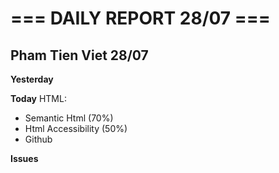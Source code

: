 # === DAILY REPORT 28/07 ===

## Pham Tien Viet 28/07

**Yesterday**

**Today**
HTML:
- Semantic Html (70%)
- Html Accessibility (50%) 
- Github

**Issues**
